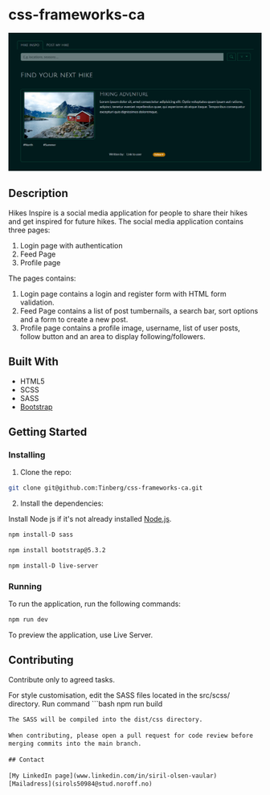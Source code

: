 # css-frameworks-ca

<img src="./images/Skjermbilde 2024-01-28 165304.png">

## Description

Hikes Inspire is a social media application for people to share their hikes and get inspired for future hikes.
The social media application contains three pages:

1. Login page with authentication
2. Feed Page
3. Profile page

The pages contains:

1. Login page contains a login and register form with HTML form validation.
2. Feed Page contains a list of post tumbernails, a search bar, sort options and a form to create a new post.
3. Profile page contains a profile image, username, list of user posts, follow button and an area to display following/followers.

## Built With

- HTML5
- SCSS
- SASS
- [Bootstrap](https://getbootstrap.com)

## Getting Started

### Installing

1. Clone the repo:

```bash
git clone git@github.com:Tinberg/css-frameworks-ca.git
```

2. Install the dependencies:

Install Node js if it's not already installed [Node.js](https://nodejs.org/).

```bash
npm install-D sass
```

```bash
npm install bootstrap@5.3.2
```

```bash
npm install-D live-server
```

### Running

To run the application, run the following commands:

```bash
npm run dev

```

To preview the application, use Live Server.

## Contributing

Contribute only to agreed tasks.

For style customisation, edit the SASS files located in the src/scss/ directory. Run command ```bash
npm run build

```.
The SASS will be compiled into the dist/css directory.

When contributing, please open a pull request for code review before merging commits into the main branch.

## Contact

[My LinkedIn page](www.linkedin.com/in/siril-olsen-vaular)
[Mailadress](sirols50984@stud.noroff.no)
```
